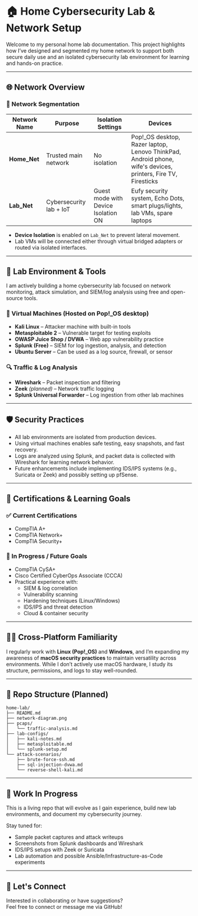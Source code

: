 # 🏠 Home Cybersecurity Lab & Network Setup

Welcome to my personal home lab documentation. This project highlights how I’ve designed and segmented my home network to support both secure daily use and an isolated cybersecurity lab environment for learning and hands-on practice.

---

## 🌐 Network Overview

### 🔹 Network Segmentation

| Network Name | Purpose                       | Isolation Settings                  | Devices                                                                 |
|--------------|-------------------------------|--------------------------------------|-------------------------------------------------------------------------|
| **Home_Net** | Trusted main network          | No isolation                         | Pop!_OS desktop, Razer laptop, Lenovo ThinkPad, Android phone, wife's devices, printers, Fire TV, Firesticks |
| **Lab_Net**  | Cybersecurity lab + IoT       | Guest mode with Device Isolation ON | Eufy security system, Echo Dots, smart plugs/lights, lab VMs, spare laptops |

- **Device Isolation** is enabled on `Lab_Net` to prevent lateral movement.
- Lab VMs will be connected either through virtual bridged adapters or routed via isolated interfaces.

---

## 🧪 Lab Environment & Tools

I am actively building a home cybersecurity lab focused on network monitoring, attack simulation, and SIEM/log analysis using free and open-source tools.

### 🔧 Virtual Machines (Hosted on Pop!_OS desktop)
- **Kali Linux** – Attacker machine with built-in tools
- **Metasploitable 2** – Vulnerable target for testing exploits
- **OWASP Juice Shop / DVWA** – Web app vulnerability practice
- **Splunk (Free)** – SIEM for log ingestion, analysis, and detection
- **Ubuntu Server** – Can be used as a log source, firewall, or sensor

### 🔍 Traffic & Log Analysis
- **Wireshark** – Packet inspection and filtering
- **Zeek** *(planned)* – Network traffic logging
- **Splunk Universal Forwarder** – Log ingestion from other lab machines

---

## 🛡️ Security Practices

- All lab environments are isolated from production devices.
- Using virtual machines enables safe testing, easy snapshots, and fast recovery.
- Logs are analyzed using Splunk, and packet data is collected with Wireshark for learning network behavior.
- Future enhancements include implementing IDS/IPS systems (e.g., Suricata or Zeek) and possibly setting up pfSense.

---

## 📜 Certifications & Learning Goals

### ✅ Current Certifications
- CompTIA A+
- CompTIA Network+
- CompTIA Security+

### 🎯 In Progress / Future Goals
- CompTIA CySA+
- Cisco Certified CyberOps Associate (CCCA)
- Practical experience with:
  - SIEM & log correlation
  - Vulnerability scanning
  - Hardening techniques (Linux/Windows)
  - IDS/IPS and threat detection
  - Cloud & container security

---

## 👨‍💻 Cross-Platform Familiarity

I regularly work with **Linux (Pop!_OS)** and **Windows**, and I’m expanding my awareness of **macOS security practices** to maintain versatility across environments. While I don’t actively use macOS hardware, I study its structure, permissions, and logs to stay well-rounded.

---

## 📁 Repo Structure (Planned)
```
home-lab/
├── README.md
├── network-diagram.png
├── pcaps/
│   └── traffic-analysis.md
├── lab-configs/
│   ├── kali-notes.md
│   ├── metasploitable.md
│   └── splunk-setup.md
└── attack-scenarios/
    ├── brute-force-ssh.md
    ├── sql-injection-dvwa.md
    └── reverse-shell-kali.md
```

---

## 🚧 Work In Progress

This is a living repo that will evolve as I gain experience, build new lab environments, and document my cybersecurity journey.

Stay tuned for:
- Sample packet captures and attack writeups
- Screenshots from Splunk dashboards and Wireshark
- IDS/IPS setups with Zeek or Suricata
- Lab automation and possible Ansible/Infrastructure-as-Code experiments

---

## 🤝 Let's Connect

Interested in collaborating or have suggestions?  
Feel free to connect or message me via GitHub!
